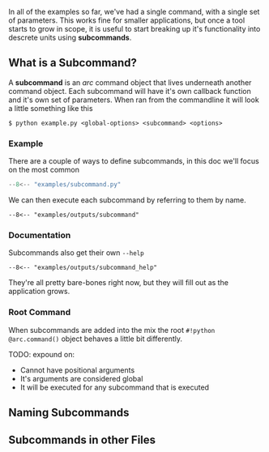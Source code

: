 In all of the examples so far, we've had a single command, with a single set of parameters. This works fine for smaller applications, but once a tool starts to grow in scope, it is useful to start breaking up it's functionality into descrete units using **subcommands**.

## What is a Subcommand?
A **subcommand** is an *arc* command object that lives underneath another command object. Each subcommand will have it's own callback function and it's own set of parameters. When ran from the commandline it will look a little something like this

```console
$ python example.py <global-options> <subcommand> <options>
```

### Example
There are a couple of ways to define subcommands, in this doc we'll focus on the most common

```py title="examples/subcommand.py"
--8<-- "examples/subcommand.py"
```

We can then execute each subcommand by referring to them by name.
```console
--8<-- "examples/outputs/subcommand"
```

### Documentation
Subcommands also get their own `--help`
```console
--8<-- "examples/outputs/subcommand_help"
```

They're all pretty bare-bones right now, but they will fill out as the application grows.

### Root Command
When subcommands are added into the mix the root `#!python @arc.command()` object behaves a little bit differently.

TODO: expound on:

- Cannot have positional arguments
- It's arguments are considered global
- It will be executed for any subcommand that is executed

## Naming Subcommands

## Subcommands in other Files